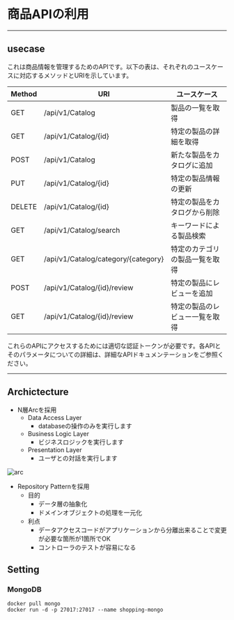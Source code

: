 ﻿# 商品APIの利用
---
## usecase
これは商品情報を管理するためのAPIです。以下の表は、それぞれのユースケースに対応するメソッドとURIを示しています。

| Method | URI                | ユースケース                                |
|--------|--------------------|-----------------------------------------|
| GET    | /api/v1/Catalog     | 製品の一覧を取得                         |
| GET    | /api/v1/Catalog/{id}| 特定の製品の詳細を取得                   |
| POST   | /api/v1/Catalog     | 新たな製品をカタログに追加              |
| PUT    | /api/v1/Catalog/{id}| 特定の製品情報の更新                   |
| DELETE | /api/v1/Catalog/{id}| 特定の製品をカタログから削除            |
| GET    | /api/v1/Catalog/search| キーワードによる製品検索             |
| GET    | /api/v1/Catalog/category/{category}| 特定のカテゴリの製品一覧を取得|
| POST   | /api/v1/Catalog/{id}/review | 特定の製品にレビューを追加      |
| GET    | /api/v1/Catalog/{id}/review | 特定の製品のレビュー一覧を取得|

これらのAPIにアクセスするためには適切な認証トークンが必要です。各APIとそのパラメータについての詳細は、詳細なAPIドキュメンテーションをご参照ください。

---

## Archictecture
-  N層Arcを採用
	- Data Access Layer
		- databaseの操作のみを実行します
	- Business Logic Layer
		- ビジネスロジックを実行します
	- Presentation Layer
		- ユーザとの対話を実行します

![arc](https://user-images.githubusercontent.com/16585369/241391670-70e574f9-4554-44a2-a4de-26a46227bb32.png)

- Repository Patternを採用
	- 目的
		- データ層の抽象化
		- ドメインオブジェクトの処理を一元化
	- 利点
		- データアクセスコードがアプリケーションから分離出来ることで変更が必要な箇所が1箇所でOK
		- コントローラのテストが容易になる

## Setting

### MongoDB
```
docker pull mongo
docker run -d -p 27017:27017 --name shopping-mongo
```